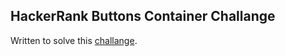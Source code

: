 ## HackerRank Buttons Container Challange

Written to solve this [challange](https://www.hackerrank.com/challenges/js10-binary-calculator?hr_b=1).
